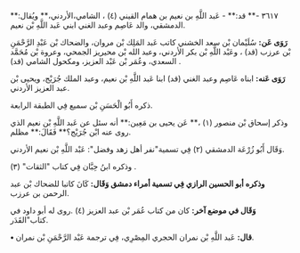 ٣٦١٧ -** قد:** - عَبد اللَّهِ بن نعيم بن همام القيني (٤) ، الشامي،الأردني،** ويُقال:** الدمشقي، والد عَاصِم وعبد الغني ابني عَبد اللَّهِ بْن نعيم.

**رَوَى عَن:** سُلَيْمان بْن سعد الخشني كاتب عَبد المَلِك بْن مروان، والضحاك بْن عَبْدِ الرَّحْمَنِ بْن عرزب (قد) ، وعَبْد اللَّهِ بْن بكر الأردني، وعبد الله بْن محيريز الجمحي، وعروة بْن مُحَمَّد السعدي، وعُمَر بْن عَبْد العزيز، ومكحول الشامي (قد) .

**رَوَى عَنه:** ابناه عَاصِم وعبد الغني (قد) ابنا عَبد اللَّهِ بْن نعيم، وعبد الملك جُرَيْج، ويحيى بْن عبد العزيز الأردني.

ذكره أَبُو الْحَسَنِ بْن سميع فِي الطبقة الرابعة.

وذكر إسحاق بْن منصور (١) ،** عَن يحيى بن مَعِين:** أنه سئل عن عَبد اللَّهِ بْن نعيم الذي روى عنه ابْن جُرَيْج؟** فَقَالَ:** مظلم.

وَقَال أَبُو زُرْعَة الدمشقي (٢) فِي تسمية"نفر أهل زهد وفضل": عَبْد اللَّهِ بْن نعيم الأردني.

وذكره ابنُ حِبَّان فِي كتاب "الثقات" (٣) .

**وذكره أبو الحسين الرازي فِي تسمية أمراء دمشق وَقَال:** كَانَ كاتبا للضحاك بْن عبد الرحمن بن عرزب.

**وَقَال في موضع آخر:** كان من كتاب عُمَر بْن عبد العزيز (٤) .روى له أبو داود في كتاب"القَدَر.

**• قال:** عَبد اللَّهِ بْن نمران الحجري المِصْرِي، فِي ترجمة عَبْد الرَّحْمَنِ بْن نمران.